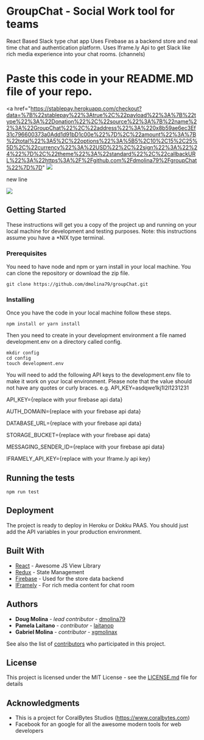 


# GroupChat - Social Work tool for teams

React Based Slack type chat app
Uses Firebase as a backend store and real time chat and authentication platform.
Uses Iframe.ly Api to get Slack like rich media experience into your chat rooms. (channels)




# Paste this code in your README.MD file of your repo.
<a href="https://stablepay.herokuapp.com/checkout?data=%7B%22stablepay%22%3Atrue%2C%22payload%22%3A%7B%22type%22%3A%22Donation%22%2C%22source%22%3A%7B%22name%22%3A%22GroupChat%22%2C%22address%22%3A%220x8b59ae6ec3Ef31c796600373a0Add1d91bD1c00e%22%7D%2C%22amount%22%3A%7B%22total%22%3A5%2C%22options%22%3A%5B5%2C10%2C15%2C25%5D%2C%22currency%22%3A%22USD%22%2C%22sign%22%3A%22%24%22%7D%2C%22theme%22%3A%22standard%22%2C%22callbackURL%22%3A%22https%3A%2F%2Fgithub.com%2Fdmolina79%2FgroupChat%22%7D%7D"
    <img src="https://stablepay.io/static/DonationButtonBlueBlack.svg" >
</a>


new line

<a href='https://stablepay.io/checkout?data=%7B"stablepay"%3Atrue%2C"payload"%3A%7B"type"%3A"Donation"%2C"source"%3A%7B"name"%3A"Donate%20to%20StablePay%20Project!"%2C"address"%3A"0xb6568dc090302196EC8EDf56D99C3484cEe94E6a"%7D%2C"amount"%3A%7B"total"%3A5%2C"options"%3A%5B5%2C10%2C15%2C25%2C50%5D%2C"currency"%3A"USD"%2C"sign"%3A"%24"%7D%2C"callbackURL"%3A"https%3A%2F%2Fstablepay.io"%7D%7D'>
<img src="https://stablepay.io/static/DonationsButtonBlueBlack.svg" >
</a>


## Getting Started

These instructions will get you a copy of the project up and running on your local machine for development and testing purposes. Note: this instructions assume you have a *NIX type terminal.

### Prerequisites
You need to have node and npm or yarn install in your local machine.
You can clone the repository or download the zip file.

```
git clone https://github.com/dmolina79/groupChat.git
```

### Installing

Once you have the code in your local machine follow these steps.

```
npm install or yarn install
```

Then you need to create in your development environment 
a file named development.env on a directory called config.

```
mkdir config
cd config
touch development.env
```

You will need to add the following API keys to the development.env file
to make it work on your local environment. Please note that the
value should not have any quotes or curly braces. e.g. API_KEY=asdqwe1kj1l2l1231231

API_KEY={replace with your firebase api data}

AUTH_DOMAIN={replace with your firebase api data}

DATABASE_URL={replace with your firebase api data}

STORAGE_BUCKET={replace with your firebase api data}

MESSAGING_SENDER_ID={replace with your firebase api data}

IFRAMELY_API_KEY={replace with your Iframe.ly api key}


## Running the tests

```
npm run test
```

## Deployment

The project is ready to deploy in Heroku or Dokku PAAS.
You should just add the API variables in your production environment.

## Built With

* [React](https://facebook.github.io/react/) - Awesome JS View Library
* [Redux](http://redux.js.org/docs/introduction/) - State Management
* [Firebase](https://firebase.google.com/) - Used for the store data backend
* [IFramely](https://iframely.com/) - For rich media content for chat room

## Authors

* **Doug Molina** - *lead contributor* - [dmolina79](https://github.com/dmolina79/)
* **Pamela Laitano** - *contributor* - [laitanop](https://github.com/laitanop)
* **Gabriel Molina** - *contributor* - [xgmolinax](https://github.com/xgmolinax)


See also the list of [contributors]() who participated in this project.

## License

This project is licensed under the MIT License - see the [LICENSE.md](LICENSE.md) file for details

## Acknowledgments

* This is a project for CoralBytes Studios (https://www.coralbytes.com)
* Facebook for an google for all the awesome modern tools for web developers
